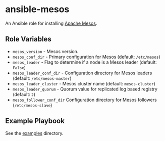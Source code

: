 # ansible-mesos

An Ansible role for installing [Apache Mesos](http://mesos.apache.org).

## Role Variables

- `mesos_version` - Mesos version.
- `mesos_conf_dir` - Primary configuration for Mesos (default: `/etc/mesos`)
- `mesos_leader` - Flag to determine if a node is a Mesos leader (default: `False`)
- `mesos_leader_conf_dir` - Configuration directory for Mesos leaders (default: `/etc/mesos-master`)
- `mesos_leader_cluster` - Mesos cluster name (default: `mesos-cluster`)
- `mesos_leader_quorum` - Quorum value for replicated log based registry (default: `2`)
- `mesos_follower_conf_dir` Configuration directory for Mesos followers (`/etc/mesos-slave`)

## Example Playbook

See the [examples](./examples/) directory.
